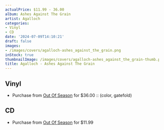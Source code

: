 ```yaml
---
actualPrice: $11.99 - 36.00
album: Ashes Against The Grain
artist: Agalloch
categories:
- Vinyl
- CD
date: '2024-07-09T14:10:21'
draft: false
images:
- /images/covers/agalloch-ashes_against_the_grain.png
inStock: true
thumbnailImage: /images/covers/agalloch-ashes_against_the_grain-thumb.png
title: Agalloch - Ashes Against The Grain
---
```


## Vinyl
* Purchase from [Out Of Season](https://www.outofseasonlabel.com/products/agalloch-ashes-against-the-grain-vinyl-2xlp-color-gatefold-lim-200) for $36.00 :: (color, gatefold)
## CD
* Purchase from [Out Of Season](https://www.outofseasonlabel.com/products/agalloch-ashes-against-the-grain-cd) for $11.99
